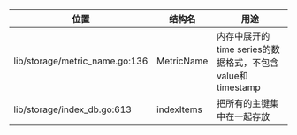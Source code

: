 | 位置 | 结构名 | 用途 |
| ---- | ---- | ---- |
| lib/storage/metric_name.go:136 | MetricName | 内存中展开的time series的数据格式，不包含value和timestamp |
| lib/storage/index_db.go:613 | indexItems | 把所有的主键集中在一起存放 |


